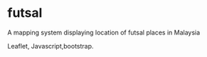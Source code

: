 # futsal
A mapping system displaying location of futsal places in Malaysia

Leaflet, Javascript,bootstrap.
